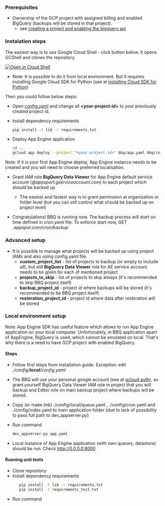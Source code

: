 ### Prerequisites
  * Ownership of the GCP project with assigned billing and enabled BigQuery (backups will be stored in that project).
    * see [creating a project and enabling the bigquery api](https://cloud.google.com/bigquery/docs/enable-transfer-service#creating_a_project_and_enabling_the_bigquery_api)

### Instalation steps

The easiest way is to use Google Cloud Shell - click button below. It opens GCShell and clones the repository. 

<a href="https://console.cloud.google.com/cloudshell/open?git_repo=https://github.com/ocadotechnology/bbq&page=editor&open_in_editor=SETUP.md">
<img alt="Open in Cloud Shell" src ="http://gstatic.com/cloudssh/images/open-btn.png"></a>

<br>
  
  * Note: It is possible to do it from local environment. But it requires installing Google Cloud SDK for Python (see at [installing Cloud SDK for Python](https://cloud.google.com/appengine/docs/standard/python/download))

Then you could follow below steps:
* Open [config.yaml](./config/prd/config.yaml) and change all **\<your-project-id\>** to your previously created project id. 

* Install dependency requirements
  ```bash
  pip install -t lib -r requirements.txt
  ```
*  Deploy App Engine application
   ```bash
   cd ..
   gcloud app deploy --project "<your-project-id>" bbq/app.yaml bbq/config/cron.yaml bbq/config/prd/queue.yaml bbq/config/index.yaml
   ```
  
  Note: If it is your first App Engine deploy, App Engine instance needs to be created and you will need to choose preferred localisation. 
* Grant IAM role **BigQuery Data Viewer** for App Engine default service account (*<your-project-id>@appsport.gserviceaccount.com*) to each project which should be backed up
  * The easiest and fastest way is to grant permission at organization or folder level (but you can still control what should be backed up on project level)

* Congratulations! BBQ is running now. The backup process will start on time defined in *cron.yaml* file. 
To enforce start now, GET *<your-project-id>.appspot.com/cron/backup*

### Advanced setup
  * It is possible to manage what projects will be backed up using project IAMs and also using config.yaml file.
      * **custom_project_list** - list of projects to backup (or empty to include all), but still **BigQuery Data Viewer** role for AE service account needs to be given for each of mentioned project
      * **projects_to_skip** - list of projects to skip always (it's recommended to skip BBQ project itself)
      * **backup_project_id** - project id where backups will be stored (it's recommended to be BBQ project itself)
      * **restoration_project_id** - project id where data after restoration will be stored
      


### Local environment setup

Note: App Engine SDK has useful feature which allows to run App Engine application on your local computer. 
Unfortunately, in BBQ application apart of AppEngine, BigQuery is used, which cannot be emulated on local. 
That's why there is a need to have GCP project with enabled BigQuery.

#### Steps

* Follow first steps from installation guide. Exception: edit *./config/**local**/config.yaml*

* The BBQ will use your personal google account (see at [gcloud auth](https://cloud.google.com/sdk/gcloud/reference/auth/)), so grant yourself BigQuery Data Viewer IAM role in project that you will backup and Editor role on main backup project where backups will be stored.

* Copy (or make link) ./config/local/queue.yaml , ./config/cron.yaml and ./config/index.yaml to main application folder (due to lack of possibility to pass full path to dev_appserver.py)

* Run command 
  ```bash
  dev_appserver.py app.yaml
  ```
  
* Local instance of App Engine application (with own queues, datastore) should be run. Check http://0.0.0.0:8000


#### Running unit tests

* Clone repository
* Install dependency requirements
  ```bash
     pip install -t lib -r requirements.txt
     pip install -r requirements_test.txt
  ```
* Run command
